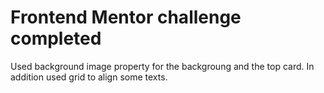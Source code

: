 # Frontend Mentor challenge completed

Used background image property for the backgroung and the top card. In addition used grid to align some texts. 


